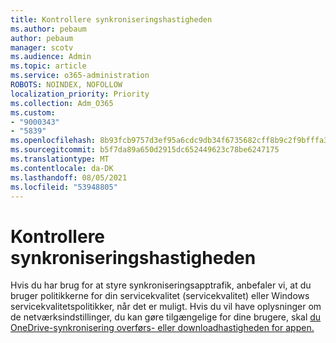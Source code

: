 ```yaml
---
title: Kontrollere synkroniseringshastigheden
ms.author: pebaum
author: pebaum
manager: scotv
ms.audience: Admin
ms.topic: article
ms.service: o365-administration
ROBOTS: NOINDEX, NOFOLLOW
localization_priority: Priority
ms.collection: Adm_O365
ms.custom:
- "9000343"
- "5839"
ms.openlocfilehash: 8b93fcb9757d3ef95a6cdc9db34f6735682cff8b9c2f9bfffa38a547326b69e7
ms.sourcegitcommit: b5f7da89a650d2915dc652449623c78be6247175
ms.translationtype: MT
ms.contentlocale: da-DK
ms.lasthandoff: 08/05/2021
ms.locfileid: "53948805"
---
```

# <a name="control-sync-throughput"></a>Kontrollere synkroniseringshastigheden

Hvis du har brug for at styre synkroniseringsapptrafik, anbefaler vi, at du bruger politikkerne for din servicekvalitet (servicekvalitet) eller Windows servicekvalitetspolitikker, når det er muligt. Hvis du vil have oplysninger om de netværksindstillinger, du kan gøre tilgængelige for dine brugere, skal [du OneDrive-synkronisering overførs- eller downloadhastigheden for appen.](https://support.office.com/article/71cc69da-2371-4981-8cc8-b4558bdda56e)